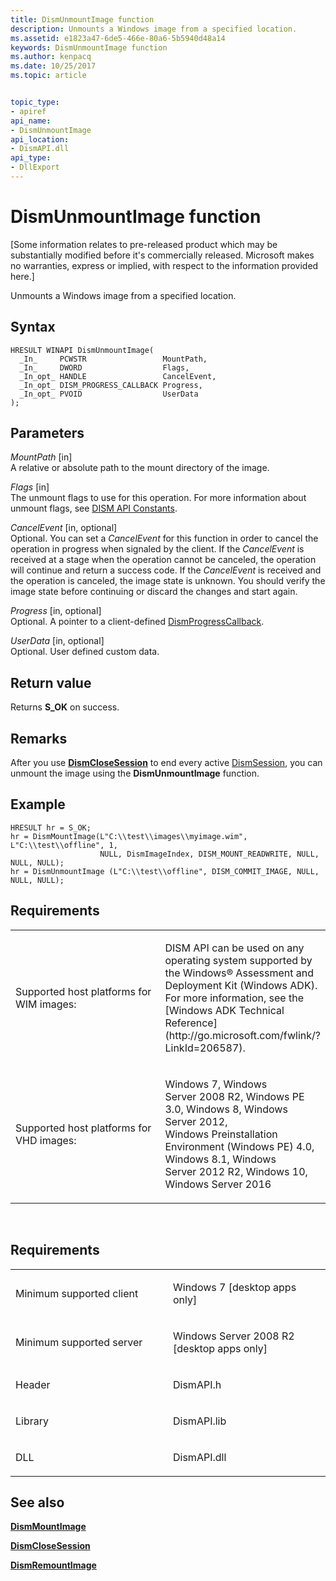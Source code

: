 ```yaml
---
title: DismUnmountImage function
description: Unmounts a Windows image from a specified location.
ms.assetid: e1823a47-6de5-466e-80a6-5b5940d48a14
keywords: DismUnmountImage function
ms.author: kenpacq
ms.date: 10/25/2017
ms.topic: article


topic_type: 
- apiref
api_name: 
- DismUnmountImage
api_location: 
- DismAPI.dll
api_type: 
- DllExport
---
```


# DismUnmountImage function


\[Some information relates to pre-released product which may be substantially modified before it's commercially released. Microsoft makes no warranties, express or implied, with respect to the information provided here.\]

Unmounts a Windows image from a specified location.

Syntax
---

```
HRESULT WINAPI DismUnmountImage(
  _In_     PCWSTR                 MountPath,
  _In_     DWORD                  Flags,
  _In_opt_ HANDLE                 CancelEvent,
  _In_opt_ DISM_PROGRESS_CALLBACK Progress,
  _In_opt_ PVOID                  UserData
);
```

Parameters
-------

*MountPath* \[in\]  
A relative or absolute path to the mount directory of the image.

*Flags* \[in\]  
The unmount flags to use for this operation. For more information about unmount flags, see [DISM API Constants](dism-api-constants.md).

*CancelEvent* \[in, optional\]  
Optional. You can set a *CancelEvent* for this function in order to cancel the operation in progress when signaled by the client. If the *CancelEvent* is received at a stage when the operation cannot be canceled, the operation will continue and return a success code. If the *CancelEvent* is received and the operation is canceled, the image state is unknown. You should verify the image state before continuing or discard the changes and start again.

*Progress* \[in, optional\]  
Optional. A pointer to a client-defined [DismProgressCallback](dismprogresscallback.md).

*UserData* \[in, optional\]  
Optional. User defined custom data.

Return value
---------

Returns **S\_OK** on success.

## <span id="Remarks"></span><span id="remarks"></span><span id="REMARKS"></span>Remarks


After you use [**DismCloseSession**](dismclosesession-function.md) to end every active [DismSession](dismsession.md), you can unmount the image using the **DismUnmountImage** function.

## <span id="Example"></span><span id="example"></span><span id="EXAMPLE"></span>Example


```
HRESULT hr = S_OK;
hr = DismMountImage(L"C:\\test\\images\\myimage.wim", L"C:\\test\\offline", 1, 
                    NULL, DismImageIndex, DISM_MOUNT_READWRITE, NULL, NULL, NULL);
hr = DismUnmountImage (L"C:\\test\\offline", DISM_COMMIT_IMAGE, NULL, NULL, NULL);
```

## <span id="Requirements"></span><span id="requirements"></span><span id="REQUIREMENTS"></span>Requirements


<table>
<colgroup>
<col width="50%" />
<col width="50%" />
</colgroup>
<tbody>
<tr class="odd">
<td><p>Supported host platforms for WIM images:</p></td>
<td><p>DISM API can be used on any operating system supported by the Windows® Assessment and Deployment Kit (Windows ADK). For more information, see the [Windows ADK Technical Reference](http://go.microsoft.com/fwlink/?LinkId=206587).</p></td>
</tr>
<tr class="even">
<td><p>Supported host platforms for VHD images:</p></td>
<td><p>Windows 7, Windows Server 2008 R2, Windows PE 3.0, Windows 8, Windows Server 2012, Windows Preinstallation Environment (Windows PE) 4.0, Windows 8.1, Windows Server 2012 R2, Windows 10, Windows Server 2016</p></td>
</tr>
</tbody>
</table>

 

Requirements
---------

<table>
<colgroup>
<col width="50%" />
<col width="50%" />
</colgroup>
<tbody>
<tr class="odd">
<td><p>Minimum supported client</p></td>
<td><p>Windows 7 [desktop apps only]</p></td>
</tr>
<tr class="even">
<td><p>Minimum supported server</p></td>
<td><p>Windows Server 2008 R2 [desktop apps only]</p></td>
</tr>
<tr class="odd">
<td><p>Header</p></td>
<td>DismAPI.h</td>
</tr>
<tr class="even">
<td><p>Library</p></td>
<td>DismAPI.lib</td>
</tr>
<tr class="odd">
<td><p>DLL</p></td>
<td>DismAPI.dll</td>
</tr>
</tbody>
</table>

## <span id="see_also"></span>See also


[**DismMountImage**](dismmountimage-function.md)

[**DismCloseSession**](dismclosesession-function.md)

[**DismRemountImage**](dismremountimage-function.md)

 

 




